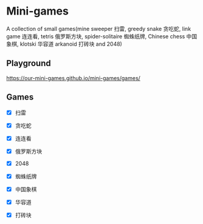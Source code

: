 # Mini-games

A collection of small games(mine sweeper 扫雷, greedy snake 贪吃蛇, link game 连连看, tetris 俄罗斯方块, spider-solitaire 蜘蛛纸牌, Chinese chess 中国象棋, klotski 华容道 arkanoid 打砖块 and 2048)

## Playground
https://our-mini-games.github.io/mini-games/games/

## Games

- [x] 扫雷

- [x] 贪吃蛇

- [x] 连连看

- [x] 俄罗斯方块

- [x] 2048

- [x] 蜘蛛纸牌

- [x] 中国象棋

- [x] 华容道

- [x] 打砖块
